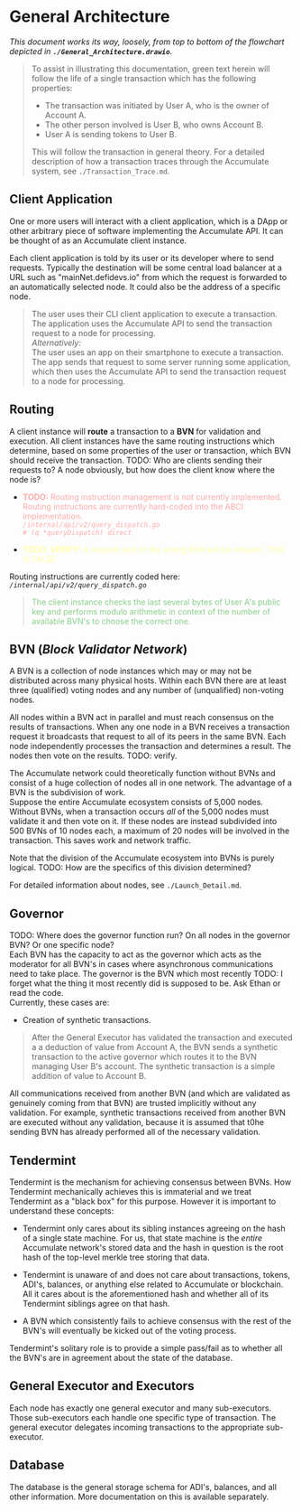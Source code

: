 # General Architecture

_This document works its way, loosely, from top to bottom of the flowchart depicted in <code>__./General_Architecture.drawio__</code>._

<span style='color:#88CC88'>

> To assist in illustrating this documentation, green text herein will follow the life of a single transaction which has the following properties:
> - The transaction was initiated by User A, who is the owner of Account A.
> - The other person involved is User B, who owns Account B.
> - User A is sending tokens to User B.
>
> This will follow the transaction in general theory. For a detailed description of how a transaction traces through the Accumulate system, see <code>./Transaction_Trace.md</code>.

</span>

## Client Application
One or more users will interact with a client application, which is a DApp or other arbitrary piece of software implementing the Accumulate API. It can be thought of as an Accumulate client instance.

Each client application is told by its user or its developer where to send requests. Typically the destination will be some central load balancer at a URL such as "mainNet.defidevs.io" from which the request is forwarded to an automatically selected node. It could also be the address of a specific node.

<span style='color:#88CC88'>

> The user uses their CLI client application to execute a transaction. The application uses the Accumulate API to send the transaction request to a node for processing.  
> _Alternatively:_  
> The user uses an app on their smartphone to execute a transaction. The app sends that request to some server running some application, which then uses the Accumulate API to send the transaction request to a node for processing.

</span>

## Routing
A client instance will **route** a transaction to a **BVN** for validation and execution. All client instances have the same routing instructions which determine, based on some properties of the user or transaction, which BVN should receive the transaction. TODO: Who are clients sending their requests to? A node obviously, but how does the client know where the node is?

- <span style='color:#FFAAAA'>**TODO:** Routing instruction management is not currently implemented. Routing instructions are currently hard-coded into the ABCI implementation.  
<code><span style='color:#FFAAAA'>_/internal/api/v2/query_dispatch.go # (q *queryDispatch) direct_</span></code></span>  

- <span style='color:#FFFFAA'>**TODO: VERIFY:** A request sent to the wrong BVN will be refused.  THIS IS FALSE

Routing instructions are currently coded here: <code>_/internal/api/v2/query_dispatch.go_</code>

> <span style='color:#88CC88'>The client instance checks the last several bytes of User A's public key and performs modulo arithmetic in context of the number of available BVN's to choose the correct one.

</span>

## BVN (_Block Validator Network_)
A BVN is a collection of node instances which may or may not be distributed across many physical hosts. Within each BVN there are at least three (qualified) voting nodes and any number of (unqualified) non-voting nodes.

All nodes within a BVN act in parallel and must reach consensus on the results of transactions. When any one node in a BVN receives a transaction request it broadcasts that request to all of its peers in the same BVN. Each node independently processes the transaction and determines a result. The nodes then vote on the results. TODO: verify.

The Accumulate network could theoretically function without BVNs and consist of a huge collection of nodes all in one network. The advantage of a BVN is the subdivision of work.  
Suppose the entire Accumulate ecosystem consists of 5,000 nodes. Without BVNs, when a transaction occurs <i>all</i> of the 5,000 nodes must validate it and then vote on it. If these nodes are instead subdivided into 500 BVNs of 10 nodes each, a maximum of 20 nodes will be involved in the transaction. This saves work and network traffic.

Note that the division of the Accumulate ecosystem into BVNs is purely logical. TODO: How are the specifics of this division determined?

For detailed information about nodes, see <code>./Launch_Detail.md</code>.

## Governor
TODO: Where does the governor function run? On all nodes in the governor BVN? Or one specific node?  
Each BVN has the capacity to act as the governor which acts as the moderator for all BVN's in cases where asynchronous communications need to take place. The governor is the BVN which most recently TODO: I forget what the thing it most recently did is supposed to be. Ask Ethan or read the code.  
Currently, these cases are:

- Creation of synthetic transactions.

<span style='color:#88CC88'>

> After the General Executor has validated the transaction and executed a a deduction of value from Account A, the BVN sends a synthetic transaction to the active governor which routes it to the BVN managing User B's account. The synthetic transaction is a simple addition of value to Account B.

</span>

All communications received from another BVN (and which are validated as genuinely coming from that BVN) are trusted implicitly without any validation. For example, synthetic transactions received from another BVN are executed without any validation, because it is assumed that t0he sending BVN has already performed all of the necessary validation.

</span>

## Tendermint
Tendermint is the mechanism for achieving consensus between BVNs. How Tendermint mechanically achieves this is immaterial and we treat Tendermint as a "black box" for this purpose. However it is important to understand these concepts:

- Tendermint only cares about its sibling instances agreeing on the hash of a single state machine. For us, that state machine is the _entire_ Accumulate network's stored data and the hash in question is the root hash of the top-level merkle tree storing that data.

- Tendermint is unaware of and does not care about transactions, tokens, ADI's, balances, or anything else related to Accumulate or blockchain. All it cares about is the aforementioned hash and whether all of its Tendermint siblings agree on that hash.

-  A BVN which consistently fails to achieve consensus with the rest of the BVN's will eventually be kicked out of the voting process.

Tendermint's solitary role is to provide a simple pass/fail as to whether all the BVN's are in agreement about the state of the database.

## General Executor and Executors
Each node has exactly one general executor and many sub-executors. Those sub-executors each handle one specific type of transaction. The general executor delegates incoming transactions to the appropriate sub-executor.

## Database
The database is the general storage schema for ADI's, balances, and all other information. More documentation on this is available separately.